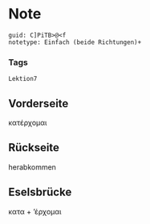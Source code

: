 # Note
```
guid: C]PiTB>@<f
notetype: Einfach (beide Richtungen)+
```

### Tags
```
Lektion7
```

## Vorderseite
κατέρχομαι

## Rückseite
herabkommen

## Eselsbrücke
κατα + ʼέρχομαι
